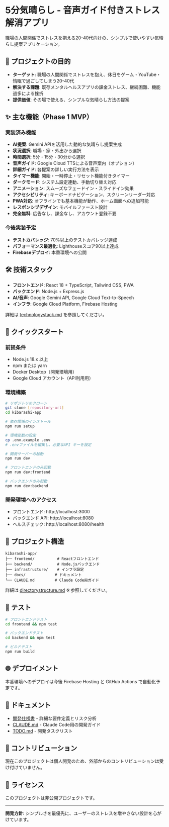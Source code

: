 # 5分気晴らし - 音声ガイド付きストレス解消アプリ

職場の人間関係でストレスを抱える20-40代向けの、シンプルで使いやすい気晴らし提案アプリケーション。

## 🎯 プロジェクトの目的

- **ターゲット**: 職場の人間関係でストレスを抱え、休日をゲーム・YouTube・惰眠で過ごしてしまう20-40代
- **解決する課題**: 既存メンタルヘルスアプリの課金ストレス、継続困難、機能過多による挫折
- **提供価値**: その場で使える、シンプルな気晴らし方法の提案

## ✨ 主な機能（Phase 1 MVP）

### 実装済み機能
- **AI提案**: Gemini APIを活用した動的な気晴らし提案生成
- **状況選択**: 職場・家・外出から選択
- **時間選択**: 5分・15分・30分から選択
- **音声ガイド**: Google Cloud TTSによる音声案内（オプション）
- **詳細ガイド**: 各提案の詳しい実行方法を表示
- **タイマー機能**: 開始・一時停止・リセット機能付きタイマー
- **ダークモード**: システム設定連動、手動切り替え対応
- **アニメーション**: スムーズなフェードイン・スライドイン効果
- **アクセシビリティ**: キーボードナビゲーション、スクリーンリーダー対応
- **PWA対応**: オフラインでも基本機能が動作、ホーム画面への追加可能
- **レスポンシブデザイン**: モバイルファースト設計
- **完全無料**: 広告なし、課金なし、アカウント登録不要

### 今後実装予定
- **テストカバレッジ**: 70%以上のテストカバレッジ達成
- **パフォーマンス最適化**: Lighthouseスコア90以上達成
- **Firebaseデプロイ**: 本番環境への公開

## 🛠️ 技術スタック

- **フロントエンド**: React 18 + TypeScript, Tailwind CSS, PWA
- **バックエンド**: Node.js + Express.js
- **AI/音声**: Google Gemini API, Google Cloud Text-to-Speech
- **インフラ**: Google Cloud Platform, Firebase Hosting

詳細は [technologystack.md](./technologystack.md) を参照してください。

## 🚀 クイックスタート

### 前提条件

- Node.js 18.x 以上
- npm または yarn
- Docker Desktop（開発環境用）
- Google Cloud アカウント（API利用用）

### 環境構築

```bash
# リポジトリのクローン
git clone [repository-url]
cd kibarashi-app

# 依存関係のインストール
npm run setup

# 環境変数の設定
cp .env.example .env
# .envファイルを編集し、必要なAPI キーを設定

# 開発サーバーの起動
npm run dev

# フロントエンドのみ起動
npm run dev:frontend

# バックエンドのみ起動
npm run dev:backend
```

### 開発環境へのアクセス

- フロントエンド: http://localhost:3000
- バックエンド API: http://localhost:8080
- ヘルスチェック: http://localhost:8080/health

## 📁 プロジェクト構造

```
kibarashi-app/
├── frontend/          # Reactフロントエンド
├── backend/           # Node.jsバックエンド  
├── infrastructure/    # インフラ設定
├── docs/             # ドキュメント
└── CLAUDE.md         # Claude Code用ガイド
```

詳細は [directorystructure.md](./directorystructure.md) を参照してください。

## 🧪 テスト

```bash
# フロントエンドテスト
cd frontend && npm test

# バックエンドテスト
cd backend && npm test

# ビルドテスト
npm run build
```

## 🌐 デプロイメント

本番環境へのデプロイは今後 Firebase Hosting と GitHub Actions で自動化予定です。

## 📝 ドキュメント

- [開発仕様書](./音声ガイド付き気晴らしアプリ開発仕様書.md) - 詳細な要件定義とリスク分析
- [CLAUDE.md](./CLAUDE.md) - Claude Code用の開発ガイド
- [TODO.md](./TODO.md) - 開発タスクリスト

## 🤝 コントリビューション

現在このプロジェクトは個人開発のため、外部からのコントリビューションは受け付けていません。

## 📄 ライセンス

このプロジェクトは非公開プロジェクトです。

---

**開発方針**: シンプルさを最優先に、ユーザーのストレスを増やさない設計を心がけています。